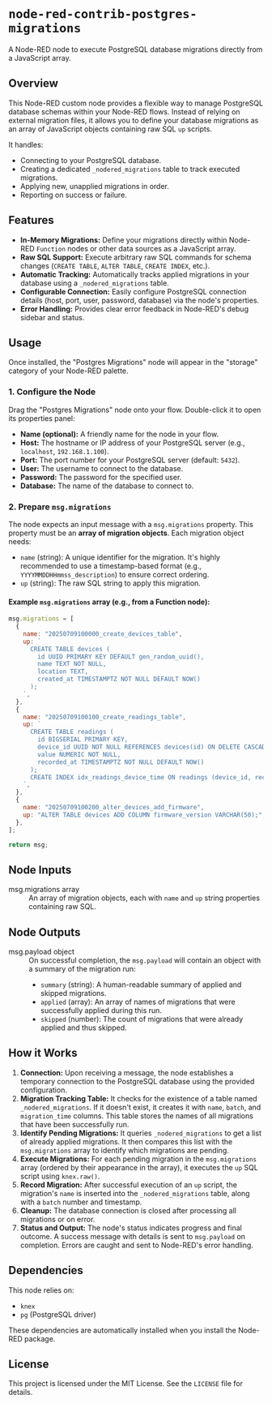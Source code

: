 # `node-red-contrib-postgres-migrations`

A Node-RED node to execute PostgreSQL database migrations directly from a JavaScript array.

## Overview

This Node-RED custom node provides a flexible way to manage PostgreSQL database schemas within your Node-RED flows. Instead of relying on external migration files, it allows you to define your database migrations as an array of JavaScript objects containing raw SQL `up` scripts.

It handles:

- Connecting to your PostgreSQL database.
- Creating a dedicated `_nodered_migrations` table to track executed migrations.
- Applying new, unapplied migrations in order.
- Reporting on success or failure.

## Features

- **In-Memory Migrations:** Define your migrations directly within Node-RED `Function` nodes or other data sources as a JavaScript array.
- **Raw SQL Support:** Execute arbitrary raw SQL commands for schema changes (`CREATE TABLE`, `ALTER TABLE`, `CREATE INDEX`, etc.).
- **Automatic Tracking:** Automatically tracks applied migrations in your database using a `_nodered_migrations` table.
- **Configurable Connection:** Easily configure PostgreSQL connection details (host, port, user, password, database) via the node's properties.
- **Error Handling:** Provides clear error feedback in Node-RED's debug sidebar and status.

## Usage

Once installed, the "Postgres Migrations" node will appear in the "storage" category of your Node-RED palette.

### 1. Configure the Node

Drag the "Postgres Migrations" node onto your flow. Double-click it to open its properties panel:

- **Name (optional):** A friendly name for the node in your flow.
- **Host:** The hostname or IP address of your PostgreSQL server (e.g., `localhost`, `192.168.1.100`).
- **Port:** The port number for your PostgreSQL server (default: `5432`).
- **User:** The username to connect to the database.
- **Password:** The password for the specified user.
- **Database:** The name of the database to connect to.

### 2. Prepare `msg.migrations`

The node expects an input message with a `msg.migrations` property. This property must be an **array of migration objects**. Each migration object needs:

- `name` (string): A unique identifier for the migration. It's highly recommended to use a timestamp-based format (e.g., `YYYYMMDDHHmmss_description`) to ensure correct ordering.
- `up` (string): The raw SQL string to apply this migration.

#### Example `msg.migrations` array (e.g., from a Function node):

```javascript
msg.migrations = [
  {
    name: "20250709100000_create_devices_table",
    up: `
      CREATE TABLE devices (
        id UUID PRIMARY KEY DEFAULT gen_random_uuid(),
        name TEXT NOT NULL,
        location TEXT,
        created_at TIMESTAMPTZ NOT NULL DEFAULT NOW()
      );
    `,
  },
  {
    name: "20250709100100_create_readings_table",
    up: `
      CREATE TABLE readings (
        id BIGSERIAL PRIMARY KEY,
        device_id UUID NOT NULL REFERENCES devices(id) ON DELETE CASCADE,
        value NUMERIC NOT NULL,
        recorded_at TIMESTAMPTZ NOT NULL DEFAULT NOW()
      );
      CREATE INDEX idx_readings_device_time ON readings (device_id, recorded_at DESC);
    `,
  },
  {
    name: "20250709100200_alter_devices_add_firmware",
    up: "ALTER TABLE devices ADD COLUMN firmware_version VARCHAR(50);",
  },
];

return msg;
```

## Node Inputs

<dl class="message-properties">
  <dt>msg.migrations <span class="property-type">array</span></dt>
  <dd>An array of migration objects, each with <code>name</code> and <code>up</code> string properties containing raw SQL.</dd>
</dl>

## Node Outputs

<dl class="message-properties">
  <dt>msg.payload <span class="property-type">object</span></dt>
  <dd>
    On successful completion, the <code>msg.payload</code> will contain an object with a summary of the migration run:
    <ul>
      <li><code>summary</code> (string): A human-readable summary of applied and skipped migrations.</li>
      <li><code>applied</code> (array): An array of names of migrations that were successfully applied during this run.</li>
      <li><code>skipped</code> (number): The count of migrations that were already applied and thus skipped.</li>
    </ul>
  </dd>
</dl>

## How it Works

1.  **Connection:** Upon receiving a message, the node establishes a temporary connection to the PostgreSQL database using the provided configuration.
2.  **Migration Tracking Table:** It checks for the existence of a table named `_nodered_migrations`. If it doesn't exist, it creates it with `name`, `batch`, and `migration_time` columns. This table stores the names of all migrations that have been successfully run.
3.  **Identify Pending Migrations:** It queries `_nodered_migrations` to get a list of already applied migrations. It then compares this list with the `msg.migrations` array to identify which migrations are pending.
4.  **Execute Migrations:** For each pending migration in the `msg.migrations` array (ordered by their appearance in the array), it executes the `up` SQL script using `knex.raw()`.
5.  **Record Migration:** After successful execution of an `up` script, the migration's `name` is inserted into the `_nodered_migrations` table, along with a `batch` number and timestamp.
6.  **Cleanup:** The database connection is closed after processing all migrations or on error.
7.  **Status and Output:** The node's status indicates progress and final outcome. A success message with details is sent to `msg.payload` on completion. Errors are caught and sent to Node-RED's error handling.

## Dependencies

This node relies on:

- `knex`
- `pg` (PostgreSQL driver)

These dependencies are automatically installed when you install the Node-RED package.

## License

This project is licensed under the MIT License. See the `LICENSE` file for details.
